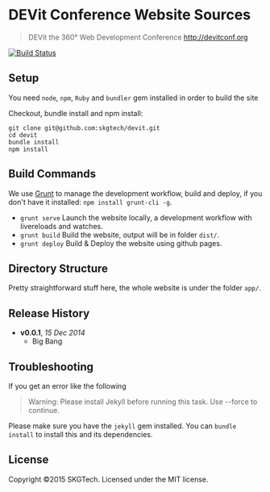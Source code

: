 # DEVit Conference Website Sources

> DEVit the 360° Web Development Conference
> http://devitconf.org

[![Build Status](https://secure.travis-ci.org/skgtech/devit.png?branch=master)](http://travis-ci.org/skgtech/devit)

## Setup

You need `node`, `npm`, `Ruby` and `bundler` gem installed in order to build the site

Checkout, bundle install and npm install:

```
git clone git@github.com:skgtech/devit.git
cd devit
bundle install
npm install
```

## Build Commands

We use [Grunt](http://gruntjs.com) to manage the development workflow, build and deploy, if you don't have it installed: `npm install grunt-cli -g`.

* `grunt serve` Launch the website locally, a development workflow with livereloads and watches.
* `grunt build` Build the website, output will be in folder `dist/`.
* `grunt deploy` Build & Deploy the website using github pages.

## Directory Structure

Pretty straightforward stuff here, the whole website is under the folder `app/`.

## Release History

- **v0.0.1**, *15 Dec 2014*
    - Big Bang

## Troubleshooting

If you get an error like the following

> Warning: Please install Jekyll before running this task. Use --force to continue.

Please make sure you have the `jekyll` gem installed.
You can `bundle install` to install this and its dependencies.

## License

Copyright ©2015 SKGTech. Licensed under the MIT license.
